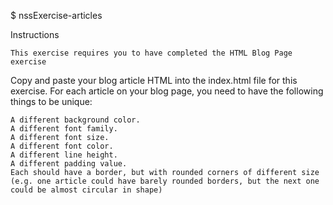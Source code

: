 $ nssExercise-articles

Instructions

	This exercise requires you to have completed the HTML Blog Page exercise

Copy and paste your blog article HTML into the index.html file for this exercise. For each article on your blog page, you need to have the following things to be unique:

	A different background color.
	A different font family.
	A different font size.
	A different font color.
	A different line height.
	A different padding value.
	Each should have a border, but with rounded corners of different size (e.g. one article could have barely rounded borders, but the next one could be almost circular in shape)